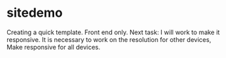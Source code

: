 # sitedemo
Creating a quick template. Front end only. Next task: I will work to make it responsive.
It is necessary to work on the resolution for other devices, Make responsive for all devices.
